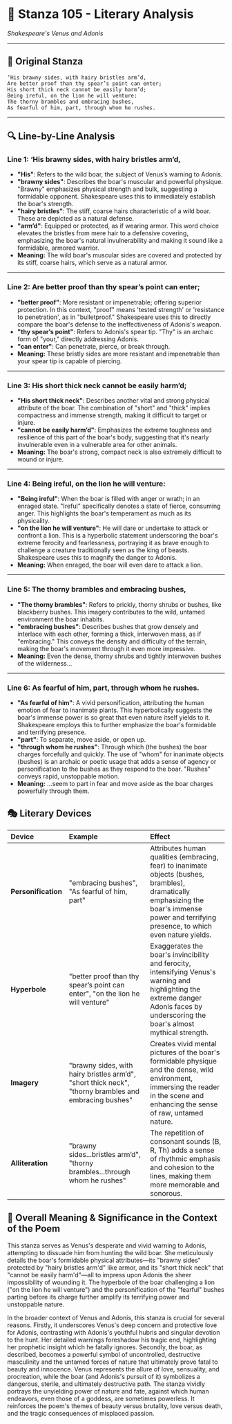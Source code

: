 # 🌹 Stanza 105 - Literary Analysis
*Shakespeare's Venus and Adonis*

---

## 📖 Original Stanza
```
‘His brawny sides, with hairy bristles arm’d,
Are better proof than thy spear’s point can enter;
His short thick neck cannot be easily harm’d;
Being ireful, on the lion he will venture:  
The thorny brambles and embracing bushes,
As fearful of him, part, through whom he rushes.
```

---

## 🔍 Line-by-Line Analysis

### Line 1: ‘His brawny sides, with hairy bristles arm’d,
*   **"His"**: Refers to the wild boar, the subject of Venus’s warning to Adonis.
*   **"brawny sides"**: Describes the boar's muscular and powerful physique. "Brawny" emphasizes physical strength and bulk, suggesting a formidable opponent. Shakespeare uses this to immediately establish the boar's strength.
*   **"hairy bristles"**: The stiff, coarse hairs characteristic of a wild boar. These are depicted as a natural defense.
*   **"arm’d"**: Equipped or protected, as if wearing armor. This word choice elevates the bristles from mere hair to a defensive covering, emphasizing the boar's natural invulnerability and making it sound like a formidable, armored warrior.
*   **Meaning:** The wild boar's muscular sides are covered and protected by its stiff, coarse hairs, which serve as a natural armor.

---

### Line 2: Are better proof than thy spear’s point can enter;
*   **"better proof"**: More resistant or impenetrable; offering superior protection. In this context, "proof" means 'tested strength' or 'resistance to penetration', as in "bulletproof." Shakespeare uses this to directly compare the boar's defense to the ineffectiveness of Adonis's weapon.
*   **"thy spear’s point"**: Refers to Adonis's spear tip. "Thy" is an archaic form of "your," directly addressing Adonis.
*   **"can enter"**: Can penetrate, pierce, or break through.
*   **Meaning:** These bristly sides are more resistant and impenetrable than your spear tip is capable of piercing.

---

### Line 3: His short thick neck cannot be easily harm’d;
*   **"His short thick neck"**: Describes another vital and strong physical attribute of the boar. The combination of "short" and "thick" implies compactness and immense strength, making it difficult to target or injure.
*   **"cannot be easily harm’d"**: Emphasizes the extreme toughness and resilience of this part of the boar's body, suggesting that it's nearly invulnerable even in a vulnerable area for other animals.
*   **Meaning:** The boar's strong, compact neck is also extremely difficult to wound or injure.

---

### Line 4: Being ireful, on the lion he will venture:
*   **"Being ireful"**: When the boar is filled with anger or wrath; in an enraged state. "Ireful" specifically denotes a state of fierce, consuming anger. This highlights the boar's temperament as much as its physicality.
*   **"on the lion he will venture"**: He will dare or undertake to attack or confront a lion. This is a hyperbolic statement underscoring the boar's extreme ferocity and fearlessness, portraying it as brave enough to challenge a creature traditionally seen as the king of beasts. Shakespeare uses this to magnify the danger to Adonis.
*   **Meaning:** When enraged, the boar will even dare to attack a lion.

---

### Line 5: The thorny brambles and embracing bushes,
*   **"The thorny brambles"**: Refers to prickly, thorny shrubs or bushes, like blackberry bushes. This imagery contributes to the wild, untamed environment the boar inhabits.
*   **"embracing bushes"**: Describes bushes that grow densely and interlace with each other, forming a thick, interwoven mass, as if "embracing." This conveys the density and difficulty of the terrain, making the boar's movement through it even more impressive.
*   **Meaning:** Even the dense, thorny shrubs and tightly interwoven bushes of the wilderness...

---

### Line 6: As fearful of him, part, through whom he rushes.
*   **"As fearful of him"**: A vivid personification, attributing the human emotion of fear to inanimate plants. This hyperbolically suggests the boar's immense power is so great that even nature itself yields to it. Shakespeare employs this to further emphasize the boar's formidable and terrifying presence.
*   **"part"**: To separate, move aside, or open up.
*   **"through whom he rushes"**: Through which (the bushes) the boar charges forcefully and quickly. The use of "whom" for inanimate objects (bushes) is an archaic or poetic usage that adds a sense of agency or personification to the bushes as they respond to the boar. "Rushes" conveys rapid, unstoppable motion.
*   **Meaning:** ...seem to part in fear and move aside as the boar charges powerfully through them.

## 🎭 Literary Devices

| Device          | Example                                                               | Effect                                                                                                                                                                             |
| :-------------- | :-------------------------------------------------------------------- | :--------------------------------------------------------------------------------------------------------------------------------------------------------------------------------- |
| **Personification** | "embracing bushes", "As fearful of him, part"                         | Attributes human qualities (embracing, fear) to inanimate objects (bushes, brambles), dramatically emphasizing the boar's immense power and terrifying presence, to which even nature yields. |
| **Hyperbole**   | "better proof than thy spear’s point can enter", "on the lion he will venture" | Exaggerates the boar's invincibility and ferocity, intensifying Venus's warning and highlighting the extreme danger Adonis faces by underscoring the boar's almost mythical strength. |
| **Imagery**     | "brawny sides, with hairy bristles arm’d", "short thick neck", "thorny brambles and embracing bushes" | Creates vivid mental pictures of the boar's formidable physique and the dense, wild environment, immersing the reader in the scene and enhancing the sense of raw, untamed nature. |
| **Alliteration**| "brawny sides...bristles arm’d", "thorny brambles...through whom he rushes" | The repetition of consonant sounds (B, R, Th) adds a sense of rhythmic emphasis and cohesion to the lines, making them more memorable and sonorous.                                 |

## 🎯 Overall Meaning & Significance in the Context of the Poem

This stanza serves as Venus's desperate and vivid warning to Adonis, attempting to dissuade him from hunting the wild boar. She meticulously details the boar's formidable physical attributes—its "brawny sides" protected by "hairy bristles arm'd" like armor, and its "short thick neck" that "cannot be easily harm'd"—all to impress upon Adonis the sheer impossibility of wounding it. The hyperbole of the boar challenging a lion ("on the lion he will venture") and the personification of the "fearful" bushes parting before its charge further amplify its terrifying power and unstoppable nature.

In the broader context of Venus and Adonis, this stanza is crucial for several reasons. Firstly, it underscores Venus's deep concern and protective love for Adonis, contrasting with Adonis's youthful hubris and singular devotion to the hunt. Her detailed warnings foreshadow his tragic end, highlighting her prophetic insight which he fatally ignores. Secondly, the boar, as described, becomes a powerful symbol of uncontrolled, destructive masculinity and the untamed forces of nature that ultimately prove fatal to beauty and innocence. Venus represents the allure of love, sensuality, and procreation, while the boar (and Adonis's pursuit of it) symbolizes a dangerous, sterile, and ultimately destructive path. The stanza vividly portrays the unyielding power of nature and fate, against which human endeavors, even those of a goddess, are sometimes powerless. It reinforces the poem's themes of beauty versus brutality, love versus death, and the tragic consequences of misplaced passion.
